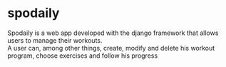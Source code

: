 # spodaily
 
Spodaily is a web app developed with the django framework that allows users to manage their workouts. <br/>
A user can, among other things, create, modify and delete his workout program, choose exercises and follow his progress
